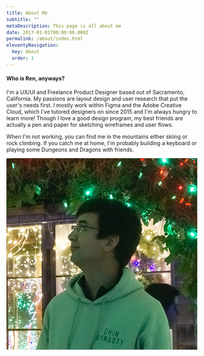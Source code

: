 ```yaml
---
title: About Me
subtitle: ""
metaDescription: This page is all about me
date: 2017-01-01T00:00:00.000Z
permalink: /about/index.html
eleventyNavigation:
  key: About
  order: 1
---
```

#### Who is Ren, anyways?

I'm a UX/UI and Freelance Product Designer based out of Sacramento, California. My passions are layout design and user research that put the user's needs first. I mostly work within Figma and the Adobe Creative Cloud, which I've tutored designers on since 2015 and I'm always hungry to learn more! Though I love a good design program, my best friends are actually a pen and paper for sketching wireframes and user flows.

When I'm not working, you can find me in the mountains either skiing or rock climbing. If you catch me at home, I'm probably building a keyboard or playing some Dungeons and Dragons with friends.

![picture of Ren](/static/img/ren_img.jpg "Picture of Ren")